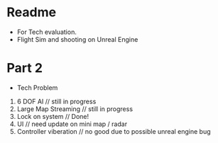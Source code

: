 Readme
=====

- For Tech evaluation.
- Flight Sim and shooting on Unreal Engine

# Part 2
- Tech Problem
1. 6 DOF AI // still in progress 
2. Large Map Streaming // still in progress
3. Lock on system // Done!
4. UI // need update on mini map / radar
5. Controller viberation // no good due to possible unreal engine bug